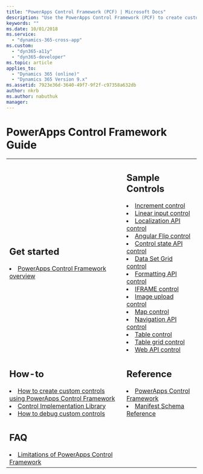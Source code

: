 ```yaml
---
title: "PowerApps Control Framework (PCF) | Microsoft Docs"
description: "Use the PowerApps Control Framework (PCF) to create custom controls to provide enhanced experience for people to view and work with data in forms, views, and dashboards."
keywords: ""
ms.date: 10/01/2018
ms.service:
  - "dynamics-365-cross-app"
ms.custom:
  - "dyn365-a11y"
  - "dyn365-developer"
ms.topic: article
applies_to:
  - "Dynamics 365 (online)"
  - "Dynamics 365 Version 9.x"
ms.assetid: 7923e36d-3640-49f7-9f2f-c97358a632db
author: nkrb
ms.author: nabuthuk
manager: 
---
```


# PowerApps Control Framework Guide

<table>
<tr>
<td>

<h2> Get started </h2>
<li><a href="powerapps-control-framework-overview.md" data-raw-source="[PowerApps Control Framework overview](powerapps-control-framework-overview.md)">PowerApps Control Framework overview</a></li>
</td>
<td>

<h2> Sample Controls </h2>
<li><a href="sample-controls/increment-control.md" data-raw-source="[Increment control](sample-controls/increment-control.md)">Increment control</a></li>
<li><a href="sample-controls/linear-input-control.md" data-raw-source="[Linear input control](sample-controls/linear-input-control.md)">Linear input control</a></li>
<li><a href="sample-controls/localization-api-control.md" data-raw-source="[Localization API control](sample-controls/localization-api-control.md)">Localization API control</a></li>
<li><a href="sample-controls/angular-flip-control.md" data-raw-source="[Angular Flip control](sample-controls/angular-flip-control.md)">Angular Flip control</a></li>
<li><a href="sample-controls/control-state-api.md" data-raw-source="[Control state API control](sample-controls/control-state-api.md)">Control state API control</a></li>
<li><a href="sample-controls/data-set-grid-control.md" data-raw-source="[Data Set Grid control](sample-controls/data-set-grid-control.md)">Data Set Grid control</a></li>
<li><a href="sample-controls/formatting-api-control.md" data-raw-source="[Formatting API control](sample-controls/formatting-api-control.md)">Formatting API control</a></li>
<li><a href="sample-controls/iframe-control.md" data-raw-source="[IFRAME control](sample-controls/iframe-control.md)">IFRAME control</a></li>
<li><a href="sample-controls/image-upload-control.md" data-raw-source="[Image upload control](sample-controls/image-upload-control.md)">Image upload control</a></li>
<li><a href="sample-controls/map-control.md" data-raw-source="[Map control](sample-controls/map-control.md)">Map control</a></li>
<li><a href="sample-controls/navigation-api-control.md" data-raw-source="[Navigation API control](sample-controls/navigation-api-control.md)">Navigation API control</a></li>
<li><a href="sample-controls/table-control.md" data-raw-source="[Table control](sample-controls/table-control.md)">Table control</a></li>
<li><a href="sample-controls/table-grid-control.md" data-raw-source="[Table grid control](sample-controls/table-grid-control.md)">Table grid control</a></li>
<li><a href="sample-controls/web-api-control.md" data-raw-source="[Web API control](sample-controls/web-api-control.md)">Web API control</a></li>
</td>
</tr>
<tr>
<td>

<h2> How-to </h2>

<li><a href="create-controls-using-pcf.md" data-raw-source="[How to create custom controls using PowerApps Control Framework](create-controls-using-pcf.md)">How to create custom controls using PowerApps Control Framework</a></li>
<li><a href="control-implementation-library.md" data-raw-source="[Control Implementation Library](control-implementation-library.md)">Control Implementation Library</a></li>
<li><a href="debugging-custom-controls.md" data-raw-source="[How to debug custom controls](debugging-custom-controls.md)">How to debug custom controls</a></li>

</td>
<td>

<h2> Reference </h2>

<li><a href="reference/index.md" data-raw-source="[PowerApps Control Framework
 methods](reference/index.md)">PowerApps Control Framework</a></li>
<li><a href="manifest-schema-reference/index.md" data-raw-source="[Manifest Schema Reference](manifest-schema-reference/index.md)">Manifest Schema Reference</a>

</td>
</tr>
<tr> 
<td>

<h2> FAQ </h2>

<li><a href="limitations.md" data-raw-source="[Limitations of PowerApps Control Framework](limitations.md)">Limitations of PowerApps Control Framework</a></li>

</td>
</tr>
</table>